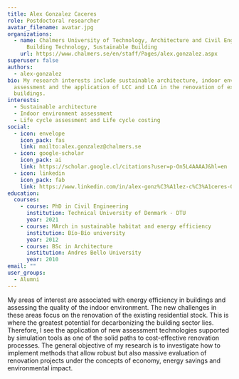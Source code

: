 ```yaml
---
title: Alex Gonzalez Caceres
role: Postdoctoral researcher
avatar_filename: avatar.jpg
organizations:
  - name: Chalmers University of Technology, Architecture and Civil Engineering,
      Building Technology, Sustainable Building
    url: https://www.chalmers.se/en/staff/Pages/alex.gonzalez.aspx
superuser: false
authors:
  - alex-gonzalez
bio: My research interests include sustainable architecture, indoor environment
  assessment and the application of LCC and LCA in the renovation of existing
  buildings.
interests:
  - Sustainable architecture
  - Indoor environment assessment
  - Life cycle assessment and Life cycle costing
social:
  - icon: envelope
    icon_pack: fas
    link: mailto:alex.gonzalez@chalmers.se
  - icon: google-scholar
    icon_pack: ai
    link: https://scholar.google.cl/citations?user=p-On5L4AAAAJ&hl=en
  - icon: linkedin
    icon_pack: fab
    link: https://www.linkedin.com/in/alex-gonz%C3%A1lez-c%C3%A1ceres-01503841/
education:
  courses:
    - course: PhD in Civil Engineering
      institution: Technical University of Denmark - DTU
      year: 2021
    - course: MArch in sustainable habitat and energy efficiency
      institution: Bío-Bío university
      year: 2012
    - course: BSc in Architecture
      institution: Andres Bello University
      year: 2010
email: ""
user_groups:
  - Alumni
---
```

My areas of interest are associated with energy efficiency in buildings and assessing the quality of the indoor environment. The new challenges in these areas focus on the renovation of the existing residential stock. This is where the greatest potential for decarbonizing the building sector lies. Therefore, I see the application of new assessment technologies supported by simulation tools as one of the solid paths to cost-effective renovation processes. The general objective of my research is to investigate how to implement methods that allow robust but also massive evaluation of renovation projects under the concepts of economy, energy savings and environmental impact.
